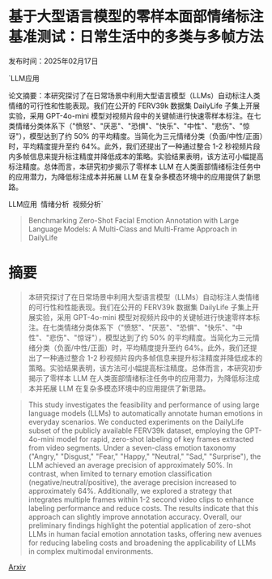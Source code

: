 # 基于大型语言模型的零样本面部情绪标注基准测试：日常生活中的多类与多帧方法

发布时间：2025年02月17日

`LLM应用

论文摘要：本研究探讨了在日常场景中利用大型语言模型（LLMs）自动标注人类情绪的可行性和性能表现。我们在公开的 FERV39k 数据集 DailyLife 子集上开展实验，采用 GPT-4o-mini 模型对视频片段中的关键帧进行快速零样本标注。在七类情绪分类体系下（"愤怒"、"厌恶"、"恐惧"、"快乐"、"中性"、"悲伤"、"惊讶"），模型达到了约 50% 的平均精度。当简化为三元情绪分类（负面/中性/正面）时，平均精度提升至约 64%。此外，我们还提出了一种通过整合 1-2 秒视频片段内多帧信息来提升标注精度并降低成本的策略。实验结果表明，该方法可小幅提高标注精度。总体而言，本研究初步揭示了零样本 LLM 在人类面部情绪标注任务中的应用潜力，为降低标注成本并拓展 LLM 在复杂多模态环境中的应用提供了新思路。

LLM应用` `情绪分析` `视频分析`

> Benchmarking Zero-Shot Facial Emotion Annotation with Large Language Models: A Multi-Class and Multi-Frame Approach in DailyLife

# 摘要

> 本研究探讨了在日常场景中利用大型语言模型（LLMs）自动标注人类情绪的可行性和性能表现。我们在公开的 FERV39k 数据集 DailyLife 子集上开展实验，采用 GPT-4o-mini 模型对视频片段中的关键帧进行快速零样本标注。在七类情绪分类体系下（"愤怒"、"厌恶"、"恐惧"、"快乐"、"中性"、"悲伤"、"惊讶"），模型达到了约 50% 的平均精度。当简化为三元情绪分类（负面/中性/正面）时，平均精度提升至约 64%。此外，我们还提出了一种通过整合 1-2 秒视频片段内多帧信息来提升标注精度并降低成本的策略。实验结果表明，该方法可小幅提高标注精度。总体而言，本研究初步揭示了零样本 LLM 在人类面部情绪标注任务中的应用潜力，为降低标注成本并拓展 LLM 在复杂多模态环境中的应用提供了新思路。

> This study investigates the feasibility and performance of using large language models (LLMs) to automatically annotate human emotions in everyday scenarios. We conducted experiments on the DailyLife subset of the publicly available FERV39k dataset, employing the GPT-4o-mini model for rapid, zero-shot labeling of key frames extracted from video segments. Under a seven-class emotion taxonomy ("Angry," "Disgust," "Fear," "Happy," "Neutral," "Sad," "Surprise"), the LLM achieved an average precision of approximately 50%. In contrast, when limited to ternary emotion classification (negative/neutral/positive), the average precision increased to approximately 64%. Additionally, we explored a strategy that integrates multiple frames within 1-2 second video clips to enhance labeling performance and reduce costs. The results indicate that this approach can slightly improve annotation accuracy. Overall, our preliminary findings highlight the potential application of zero-shot LLMs in human facial emotion annotation tasks, offering new avenues for reducing labeling costs and broadening the applicability of LLMs in complex multimodal environments.

[Arxiv](https://arxiv.org/abs/2502.12454)